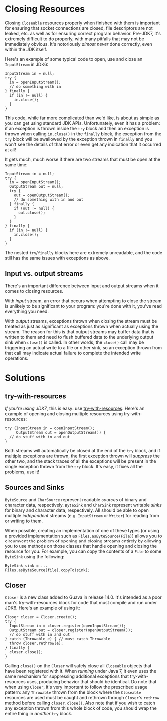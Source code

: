# Closing Resources #

Closing `Closeable` resources properly when finished with them is important for ensuring that socket connections are closed, file descriptors are not leaked, etc. as well as for ensuring correct program behavior. Pre-JDK7, it's extremely difficult to do properly, with many pitfalls that may not be immediately obvious. It's notoriously _almost never_ done correctly, even within the JDK itself.

Here's an example of some typical code to open, use and close an `InputStream` in JDK6:

```
InputStream in = null;
try {
  in = openInputStream();
  // do something with in
} finally {
  if (in != null) {
    in.close();
  }
}
```

This code, while far more complicated than we'd like, is about as simple as you can get using standard JDK APIs. Unfortunately, even it has a problem: if an exception is thrown inside the `try` block and then an exception is thrown when calling `in.close()` in the `finally` block, the exception from the `try` block will be swallowed by the exception thrown in `finally` and you won't see the details of that error or even get any indication that it occurred at all!

It gets much, much worse if there are two streams that must be open at the same time:

```
InputStream in = null;
try {
  in = openInputStream();
  OutputStream out = null;
  try {
    out = openOutputStream();
    // do something with in and out
  } finally {
    if (out != null) {
      out.close();
    }
  }
} finally {
  if (in != null) {
    in.close();
  }
}
```

The nested `try`/`finally` blocks here are extremely unreadable, and the code still has the same issues with exceptions as above.

## Input vs. output streams ##

There's an important difference between input and output streams when it comes to closing resources.

With _input_ stream, an error that occurs when attempting to close the stream is unlikely to be significant to your program: you're done with it, you've read everything you need.

With _output_ streams, exceptions thrown when closing the stream must be treated as just as significant as exceptions thrown when actually using the stream. The reason for this is that output streams may buffer data that is written to them and need to flush buffered data to the underlying output sink when `close()` is called. In other words, the `close()` call may be triggering an actual write to a file or other sink, so an exception thrown from that call may indicate actual failure to complete the intended write operations.

# Solutions #

## try-with-resources ##

_If you're using JDK7_, this is easy: use [try-with-resources](http://docs.oracle.com/javase/tutorial/essential/exceptions/tryResourceClose.html). Here's an example of opening and closing multiple resources using try-with-resources:

```
try (InputStream in = openInputStream();
     OutputStream out = openOutputStream()) {
  // do stuff with in and out
}
```

Both streams will automatically be closed at the end of the `try` block, and if multiple exceptions are thrown, the first exception thrown will _suppress_ the other two, and the stack traces of all the exceptions will be present in the single exception thrown from the `try` block. It's easy, it fixes all the problems, use it!

## Sources and Sinks ##

`ByteSource` and `CharSource` represent readable _sources_ of binary and character data, respectively. `ByteSink` and `CharSink` represent writable _sinks_ for binary and character data, respectively. All should be able to open multiple _independent_ streams (e.g. `InputStream` or `Writer`) for reading from or writing to them.

When possible, creating an implementation of one of these types (or using a provided implementation such as `Files.asByteSource(File)`) allows you to circumvent the problem of opening and closing streams entirely by allowing you to use methods on those classes that handle opening and closing the resource for you. For example, you can copy the contents of a `File` to some `ByteSink` using the following:

```
ByteSink sink = ...
Files.asByteSource(file).copyTo(sink);
```

## Closer ##

`Closer` is a new class added to Guava in release 14.0. It's intended as a poor man's try-with-resources block for code that must compile and run under JDK6. Here's an example of using it:

```
Closer closer = Closer.create();
try {
  InputStream in = closer.register(openInputStream());
  OutputStream out = closer.register(openOutputStream());
  // do stuff with in and out
} catch (Throwable e) { // must catch Throwable
  throw closer.rethrow(e);
} finally {
  closer.close();
}
```

Calling `close()` on the `Closer` will safely close all `Closeable` objects that have been registered with it. When _running_ under Java 7, it even uses the same mechanism for suppressing additional exceptions that try-with-resources uses, producing behavior that should be identical. Do note that when using `Closer`, it's very important to follow the prescribed usage pattern: any `Throwable` thrown from the block where the `Closeable` resources are used must be caught and rethrown through `Closer`'s `rethrow` method before calling `closer.close()`. Also note that if you wish to catch any exception thrown from this whole block of code, you should wrap the entire thing in _another_ `try` block.